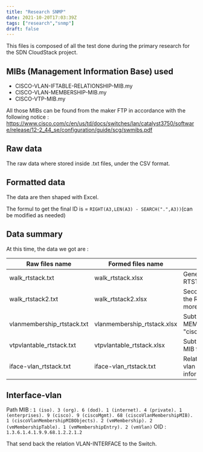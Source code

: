 ```yaml
---
title: "Research SNMP"
date: 2021-10-20T17:03:39Z
tags: ["research","snmp"]
draft: false
---
```

This files is composed of all the test done during the primary research for the SDN CloudStack project.

## MIBs (Management Information Base) used

- CISCO-VLAN-IFTABLE-RELATIONSHIP-MIB.my
- CISCO-VLAN-MEMBERSHIP-MIB.my
- CISCO-VTP-MIB.my

All those MIBs can be found from the maker FTP in accordance with the following notice : https://www.cisco.com/c/en/us/td/docs/switches/lan/catalyst3750/software/release/12-2_44_se/configuration/guide/scg/swmibs.pdf

## Raw data

The raw data where stored inside .txt files, under the CSV format.
 
## Formatted data

The data are then shaped with Excel.

The formul to get the final ID is = `RIGHT(A3,LEN(A3) - SEARCH(".",A3))`(can be modified as needed)

## Data summary 

At this time, the data we got are :

| Raw files name | Formed files name | Description |
|---------------------|-----|------|
| walk_rtstack.txt | walk_rtstack.xlsx | General Walk realised on the RTSTACK switch|
| walk_rtstack2.txt | walk_rtstack2.xlsx | Second general walk realised on the RTSTACK switch. Contains more data|
| vlanmembership_rtstack.txt | vlanmembership_rtstack.xlsx | Subtree of the MIB CISCO-VLAN-MEMBERSHIP-MIB from "ciscoVlanMembershipMIBObjects" |
| vtpvlantable_rtstack.txt | vtpvlantable_rtstack.xlsx | Subtree of the  MIB CISCO-VTP-MIB from "vlanInfo" |
| iface-vlan_rtstack.txt | iface-vlan_rtstack.txt | Relation beetween the interface-vlan and the RTSTACK, more information below... |

## Interface-vlan

Path MIB : `1 (iso). 3 (org). 6 (dod). 1 (internet). 4 (private). 1 (enterprises). 9 (cisco). 9 (ciscoMgmt). 68 (ciscoVlanMembershipMIB). 1 (ciscoVlanMembershipMIBObjects). 2 (vmMembership). 2 (vmMembershipTable). 1 (vmMembershipEntry). 2 (vmVlan)`
OID : `1.3.6.1.4.1.9.9.68.1.2.2.1.2`

That send back the relation VLAN-INTERFACE to the Switch.

